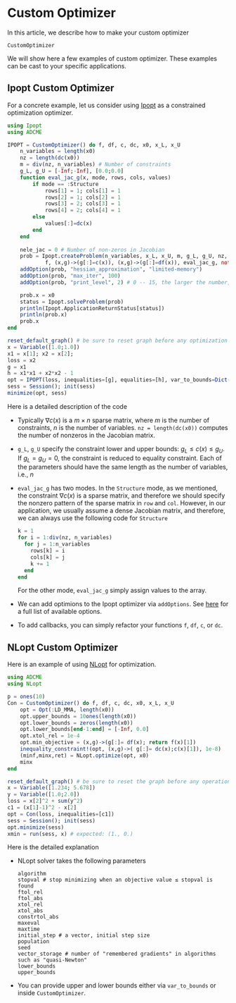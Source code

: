 # Custom Optimizer

In this article, we describe how to make your custom optimizer

```@docs
CustomOptimizer
```

We will show here a few examples of custom optimizer. These examples can be cast to your specific applications. 

## Ipopt Custom Optimizer

For a concrete example, let us consider using [Ipopt](https://github.com/JuliaOpt/Ipopt.jl) as a constrained optimization optimizer. 

```julia
using Ipopt
using ADCME

IPOPT = CustomOptimizer() do f, df, c, dc, x0, x_L, x_U
    n_variables = length(x0)
    nz = length(dc(x0)) 
  	m = div(nz, n_variables) # Number of constraints
    g_L, g_U = [-Inf;-Inf], [0.0;0.0]
    function eval_jac_g(x, mode, rows, cols, values)
        if mode == :Structure
            rows[1] = 1; cols[1] = 1
            rows[2] = 1; cols[2] = 1
            rows[3] = 2; cols[3] = 1
            rows[4] = 2; cols[4] = 1
        else
            values[:]=dc(x)
        end
    end
  
    nele_jac = 0 # Number of non-zeros in Jacobian
    prob = Ipopt.createProblem(n_variables, x_L, x_U, m, g_L, g_U, nz, nele_jac,
            f, (x,g)->(g[:]=c(x)), (x,g)->(g[:]=df(x)), eval_jac_g, nothing)
    addOption(prob, "hessian_approximation", "limited-memory")
    addOption(prob, "max_iter", 100)
  	addOption(prob, "print_level", 2) # 0 -- 15, the larger the number, the more detailed the information

    prob.x = x0
    status = Ipopt.solveProblem(prob)
    println(Ipopt.ApplicationReturnStatus[status])
    println(prob.x)
    prob.x
end

reset_default_graph() # be sure to reset graph before any optimization
x = Variable([1.0;1.0])
x1 = x[1]; x2 = x[2]; 
loss = x2
g = x1
h = x1*x1 + x2*x2 - 1
opt = IPOPT(loss, inequalities=[g], equalities=[h], var_to_bounds=Dict(x=>(-1.0,1.0)))
sess = Session(); init(sess)
minimize(opt, sess)
```

Here is a detailed description of the code

* Typically $\nabla c(x)$ is a $m\times n$ sparse matrix, where $m$ is the number of constraints, $n$ is the number of variables. `nz = length(dc(x0))` computes the number of nonzeros in the Jacobian matrix. 

* `g_L`, `g_U` specify the constraint lower and upper bounds: $g_L \leq c(x) \leq g_U$. If $g_L=g_U=0$, the constraint is reduced to equality constraint. Each of the parameters should have the same length as the number of variables, i.e., $n$

* `eval_jac_g` has two modes. In the `Structure` mode, as we mentioned, the constraint $\nabla c(x)$ is a sparse matrix, and therefore we should specify the nonzero pattern of the sparse matrix in `row` and `col`. However, in our application, we usually assume a dense Jacobian matrix, and therefore, we can always use the following code for `Structure`

  ```julia
  k = 1
  for i = 1:div(nz, n_variables)
    for j = 1:n_variables
      rows[k] = i 
      cols[k] = j
      k += 1
    end
  end
  ```

  For the other mode, `eval_jac_g` simply assign values to the array. 

* We can add optimions to the Ipopt optimizer via `addOptions`. See [here](https://coin-or.github.io/Ipopt/OPTIONS.html) for a full list of available options. 

* To add callbacks, you can simply refactor your functions `f`, `df`, `c`, or `dc`. 



## NLopt Custom Optimizer
Here is an example of using [NLopt](https://github.com/JuliaOpt/NLopt.jl) for optimization. 
```julia
using ADCME
using NLopt

p = ones(10)
Con = CustomOptimizer() do f, df, c, dc, x0, x_L, x_U 
    opt = Opt(:LD_MMA, length(x0))
    opt.upper_bounds = 10ones(length(x0))
    opt.lower_bounds = zeros(length(x0))
  	opt.lower_bounds[end-1:end] = [-Inf, 0.0]
    opt.xtol_rel = 1e-4
    opt.min_objective = (x,g)->(g[:]= df(x); return f(x)[1])
    inequality_constraint!(opt, (x,g)->( g[:]= dc(x);c(x)[1]), 1e-8)
    (minf,minx,ret) = NLopt.optimize(opt, x0)
    minx
end

reset_default_graph() # be sure to reset the graph before any operation
x = Variable([1.234; 5.678])
y = Variable([1.0;2.0])
loss = x[2]^2 + sum(y^2)
c1 = (x[1]-1)^2 - x[2] 
opt = Con(loss, inequalities=[c1])
sess = Session(); init(sess)
opt.minimize(sess)
xmin = run(sess, x) # expected: (1., 0.)
```

Here is the detailed explanation

* NLopt solver takes the following parameters 

  ```
  algorithm
  stopval # stop minimizing when an objective value ≤ stopval is found
  ftol_rel
  ftol_abs
  xtol_rel
  xtol_abs
  constrtol_abs
  maxeval
  maxtime
  initial_step # a vector, initial step size 
  population
  seed
  vector_storage # number of "remembered gradients" in algorithms such as "quasi-Newton"
  lower_bounds
  upper_bounds
  ```

* You can provide upper and lower bounds either via `var_to_bounds` or inside `CustomOptimizer`. 

